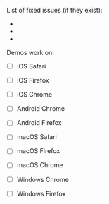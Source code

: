 List of fixed issues (if they exist):

-
-
-

Demos work on:

- [ ] iOS Safari
- [ ] iOS Firefox
- [ ] iOS Chrome
- [ ] Android Chrome
- [ ] Android Firefox
- [ ] macOS Safari
- [ ] macOS Firefox
- [ ] macOS Chrome
- [ ] Windows Chrome
- [ ] Windows Firefox

